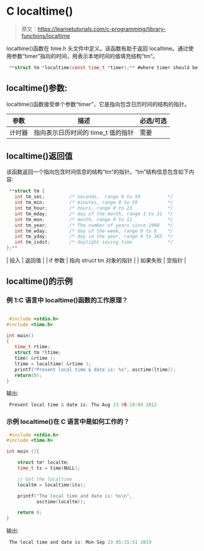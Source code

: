 # C localtime()

> 原文：<https://learnetutorials.com/c-programming/library-functions/localtime>

localtime()函数在 time.h 头文件中定义。该函数有助于返回 localtime。通过使用参数“timer”指向的时间，用表示本地时间的值填充结构“tm”。

```c
 **struct tm *localtime(const time_t *timer);** #where timer should be a pointer 

```

## localtime()参数:

localtime()函数接受单个参数“timer”，它是指向包含日历时间的结构的指针。

| ****参数**** | ****描述**** | ****必选/可选**** |
| --- | --- | --- |
| 计时器 | 指向表示日历时间的 time_t 值的指针 | 需要 |

## localtime()返回值

该函数返回一个指向包含时间信息的结构“tm”的指针。“tm”结构信息包含如下内容:

```c
 **struct tm {
   int tm_sec;         /* seconds,  range 0 to 59          */
   int tm_min;         /* minutes, range 0 to 59           */
   int tm_hour;        /* hours, range 0 to 23             */
   int tm_mday;        /* day of the month, range 1 to 31  */
   int tm_mon;         /* month, range 0 to 11             */
   int tm_year;        /* The number of years since 1900   */
   int tm_wday;        /* day of the week, range 0 to 6    */
   int tm_yday;        /* day in the year, range 0 to 365  */
   int tm_isdst;       /* daylight saving time             */
};** 
```

| 投入 | 返回值 |
| if 参数 | 指向 struct tm 对象的指针 |
| 如果失败 | 空指针 |

## localtime()的示例

### 例 1:C 语言中 localtime()函数的工作原理？

```c

 #include <stdio.h>
#include <time.h>

int main()
{
   time_t rtime;
   struct tm *ltime;
   time( &rtime );
   ltime = localtime( &rtime );
   printf("Present local time & date is: %s", asctime(ltime));
   return(0);
} 

```

输出:

```c
 Present local time & date is: Thu Aug 23 08:10:04 2012 
```

### 示例 localtime()在 C 语言中是如何工作的？

```c
 #include <stdio.h>
#include <time.h>

int main (){

    struct tm* localtm;
    time_t ts = time(NULL);

    // Get the localtime
    localtm = localtime(&ts);

    printf("The local time and date is: %s\n",
           asctime(localtm));

    return 0;
} 

```

输出:

```c
 The local time and date is: Mon Sep 23 05:15:51 2019 
```